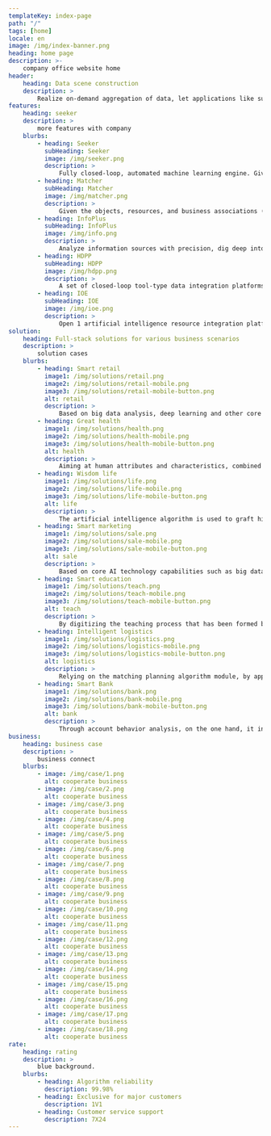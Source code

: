 ```yaml
---
templateKey: index-page
path: "/"
tags: [home]
locale: en
image: /img/index-banner.png
heading: home page
description: >-
    company office website home
header:
    heading: Data scene construction
    description: >
        Realize on-demand aggregation of data, let applications like sunlight, illuminate every corner of the business scene
features:
    heading: seeker
    description: >
        more features with company
    blurbs:
        - heading: Seeker
          subHeading: Seeker
          image: /img/seeker.png
          description: >
              Fully closed-loop, automated machine learning engine. Given a certain business scenario, input the historical data of each variable of the scenario, and the variable engine can learn autonomously based on the historical data, dig out deep scene knowledge, and form a correlation map between the variables. Relying on the correlation map, customers can assign values to some variables, and the map can make real-time prediction of variables that have not been assigned values to achieve penetration of scene data / variable depth mining.
        - heading: Matcher
          subHeading: Matcher
          image: /img/matcher.png
          description: >
              Given the objects, resources, and business associations (a priori relationships or constraints between object attributes) of each scenario, a custom objective function (combined with the empirical evaluation value obtained from the attributes of each object) is used to evaluate the problem (Pros and cons of matching planning schemes), under the condition of satisfying business associations, find a matching planning scheme that optimizes the objective function. It is mainly divided into three major links: matching, distribution and planning.
        - heading: InfoPlus
          subHeading: InfoPlus
          image: /img/info.png
          description: >
              Analyze information sources with precision, dig deep into the business logic behind the information sources, and launch a zero-threshold automated information source processing platform that supports independent development and iteration for the information (text, voice, image) processing business of different industries. The training samples are provided by customers. The InfoPlus platform will rely on the independently developed NLP algorithm to derive the "literal" and "literal behind" business logic, and complement the variable engine to generate an information logic map.
        - heading: HDPP
          subHeading: HDPP
          image: /img/hdpp.png
          description: >
              A set of closed-loop tool-type data integration platforms for the input of raw data, data cleaning and preprocessing, generation and integration of variable portraits, and seamless integration with the variable engine. It is specially developed for intelligent applications, supports multi-person simultaneous data entry, monitors the statistical characteristics of data and variables throughout the process, and its influencing factors on the algorithm training process, from the acquisition of raw data to the completion of quantitative models, and the entire process is closed-loop. Intelligent application developers provide the most concise, efficient, and standardized data tools.
        - heading: IOE
          subHeading: IOE
          image: /img/ioe.png
          description: >
              Open 1 artificial intelligence resource integration platform for managing things (including physical objects) and computing resources. It can be used to graft various types of entities and sensing devices. With the help of the core algorithm platform, developers can independently develop various types of intelligent applications for things, and design applications such as home furnishings, restaurants, storage, energy, health, environmental protection, medical treatment, and automation. Let AI shape life, let everything be connected in a smarter and more thorough way, and provide a robust closed-loop ecology for the upcoming intelligent industry.
solution:
    heading: Full-stack solutions for various business scenarios
    description: >
        solution cases
    blurbs:
        - heading: Smart retail
          image1: /img/solutions/retail.png
          image2: /img/solutions/retail-mobile.png
          image3: /img/solutions/retail-mobile-button.png
          alt: retail
          description: >
              Based on big data analysis, deep learning and other core AI technology capabilities, it empowers various retail industries such as offline stores, shopping malls, supermarkets, and brands. Assist member management, cargo flow analysis, commodity settlement, product display audit, logistics inventory allocation plan, customer portrait, supplier channel and accurate advertising and other business scenarios to upgrade, form an intelligent closed-loop business module, improve capital efficiency, reduce manpower, material and financial resources Triple operating costs.
        - heading: Great health
          image1: /img/solutions/health.png
          image2: /img/solutions/health-mobile.png
          image3: /img/solutions/health-mobile-button.png
          alt: health
          description: >
              Aiming at human attributes and characteristics, combined with life preference portraits, relying on a large number of authoritative medical and nutritional literature to build a health knowledge map, and comprehensively monitor everyone's health throughout the cycle. Including intelligent diagnosis based on human symptoms, generating intelligent recipes according to the current status of life, and grafting authoritative human attribute collection equipment to achieve comprehensive prediction and analysis of physiological conditions.
        - heading: Wisdom life
          image1: /img/solutions/life.png
          image2: /img/solutions/life-mobile.png
          image3: /img/solutions/life-mobile-button.png
          alt: life
          description: >
              The artificial intelligence algorithm is used to graft high-precision sensor equipment to comprehensively informatize the residential building and its infrastructure to create a closed-loop intelligent application ecology. It can provide high-performance artificial intelligence computing support for intelligent pickup, resource integration and allocation, security monitoring, behavior capture and tracking, household portrait generation, and optimization of living modes.
        - heading: Smart marketing
          image1: /img/solutions/sale.png
          image2: /img/solutions/sale-mobile.png
          image3: /img/solutions/sale-mobile-button.png
          alt: sale
          description: >
              Based on core AI technology capabilities such as big data analysis and deep learning, it empowers various retail formats of offline stores, supermarkets, malls, and brands, and assists member management, customer flow analysis, commodity settlement, goods display inspection, logistics inventory analysis, customers Business scenarios such as accurate portrait and advertisement placement are upgraded to improve business efficiency.
        - heading: Smart education
          image1: /img/solutions/teach.png
          image2: /img/solutions/teach-mobile.png
          image3: /img/solutions/teach-mobile-button.png
          alt: teach
          description: >
              By digitizing the teaching process that has been formed by a large number of Internet and offline students for a long time, and carrying out machine mining, we have obtained professional and customized educational models and teaching contents including automatic correction, photo recognition, and voice teaching. At the same time, we will develop offline smart campuses to provide offline AI + applications in important areas such as campus security and classroom performance.
        - heading: Intelligent logistics
          image1: /img/solutions/logistics.png
          image2: /img/solutions/logistics-mobile.png
          image3: /img/solutions/logistics-mobile-button.png
          alt: logistics
          description: >
              Relying on the matching planning algorithm module, by applying big data, cloud computing, Internet of Things and other technologies to digitize logistics elements, combined with operations research and deep learning algorithms, for logistics issues such as finding the best cargo and shipping carriers and their shipping channels Optimal matching schemes carry out deep mining. Supports modeling and objective function building for custom matching planning problems.
        - heading: Smart Bank
          image1: /img/solutions/bank.png
          image2: /img/solutions/bank-mobile.png
          image3: /img/solutions/bank-mobile-button.png
          alt: bank
          description: >
              Through account behavior analysis, on the one hand, it intelligently matches customer needs to design differentiated and accurate marketing; on the other hand, it uses big data to predict user risks, evaluate credit ratings, and build a complete anti-fraud system based on AI anti-money laundering and anti-fraud algorithms.
business:
    heading: business case
    description: >
        business connect
    blurbs:
        - image: /img/case/1.png
          alt: cooperate business
        - image: /img/case/2.png
          alt: cooperate business
        - image: /img/case/3.png
          alt: cooperate business
        - image: /img/case/4.png
          alt: cooperate business
        - image: /img/case/5.png
          alt: cooperate business
        - image: /img/case/6.png
          alt: cooperate business
        - image: /img/case/7.png
          alt: cooperate business
        - image: /img/case/8.png
          alt: cooperate business
        - image: /img/case/9.png
          alt: cooperate business
        - image: /img/case/10.png
          alt: cooperate business
        - image: /img/case/11.png
          alt: cooperate business
        - image: /img/case/12.png
          alt: cooperate business
        - image: /img/case/13.png
          alt: cooperate business
        - image: /img/case/14.png
          alt: cooperate business
        - image: /img/case/15.png
          alt: cooperate business
        - image: /img/case/16.png
          alt: cooperate business
        - image: /img/case/17.png
          alt: cooperate business
        - image: /img/case/18.png
          alt: cooperate business
rate:
    heading: rating
    description: >
        blue background.
    blurbs:
        - heading: Algorithm reliability
          description: 99.98%
        - heading: Exclusive for major customers
          description: 1V1
        - heading: Customer service support
          description: 7X24
---
```

